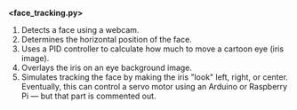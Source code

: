 **<face_tracking.py>**
1. Detects a face using a webcam.
2. Determines the horizontal position of the face.
3. Uses a PID controller to calculate how much to move a cartoon eye (iris image).
4. Overlays the iris on an eye background image.
5. Simulates tracking the face by making the iris "look" left, right, or center.
Eventually, this can control a servo motor using an Arduino or Raspberry Pi — but that part is commented out.

